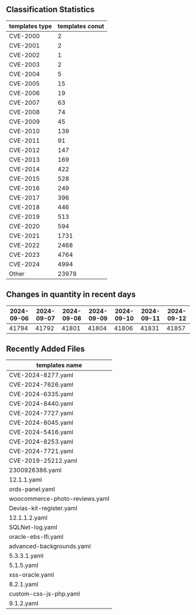 ## Classification Statistics
| templates type | templates conut | 
| --- | --- |
| CVE-2000 | 2 |
| CVE-2001 | 2 |
| CVE-2002 | 1 |
| CVE-2003 | 2 |
| CVE-2004 | 5 |
| CVE-2005 | 15 |
| CVE-2006 | 19 |
| CVE-2007 | 63 |
| CVE-2008 | 74 |
| CVE-2009 | 45 |
| CVE-2010 | 139 |
| CVE-2011 | 91 |
| CVE-2012 | 147 |
| CVE-2013 | 169 |
| CVE-2014 | 422 |
| CVE-2015 | 528 |
| CVE-2016 | 249 |
| CVE-2017 | 396 |
| CVE-2018 | 446 |
| CVE-2019 | 513 |
| CVE-2020 | 594 |
| CVE-2021 | 1731 |
| CVE-2022 | 2468 |
| CVE-2023 | 4764 |
| CVE-2024 | 4994 |
| Other | 23978 |
## Changes in quantity in recent days
|2024-09-06 | 2024-09-07 | 2024-09-08 | 2024-09-09 | 2024-09-10 | 2024-09-11 | 2024-09-12|
|--- | ------ | ------ | ------ | ------ | ------ | ---|
|41794 | 41792 | 41801 | 41804 | 41806 | 41831 | 41857|
## Recently Added Files
| templates name | 
| --- |
| CVE-2024-8277.yaml |
| CVE-2024-7626.yaml |
| CVE-2024-6335.yaml |
| CVE-2024-8440.yaml |
| CVE-2024-7727.yaml |
| CVE-2024-8045.yaml |
| CVE-2024-5416.yaml |
| CVE-2024-8253.yaml |
| CVE-2024-7721.yaml |
| CVE-2019-25212.yaml |
| 2300926386.yaml |
| 12.1.1.yaml |
| ords-panel.yaml |
| woocommerce-photo-reviews.yaml |
| Devias-kit-register.yaml |
| 12.1.1.2.yaml |
| SQLNet-log.yaml |
| oracle-ebs-lfi.yaml |
| advanced-backgrounds.yaml |
| 5.3.3.1.yaml |
| 5.1.5.yaml |
| xss-oracle.yaml |
| 8.2.1.yaml |
| custom-css-js-php.yaml |
| 9.1.2.yaml |
